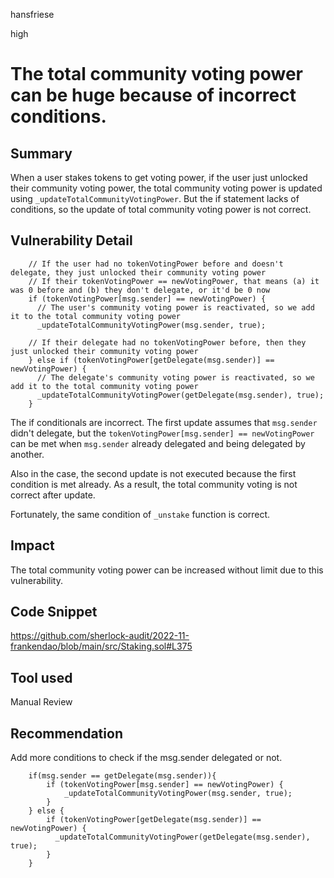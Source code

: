 hansfriese

high

# The total community voting power can be huge because of incorrect conditions.

## Summary
When a user stakes tokens to get voting power, if the user just unlocked their community voting power, the total community voting power is updated using `_updateTotalCommunityVotingPower`. But the if statement lacks of conditions, so the update of total community voting power is not correct.

## Vulnerability Detail

```solidity
    // If the user had no tokenVotingPower before and doesn't delegate, they just unlocked their community voting power
    // If their tokenVotingPower == newVotingPower, that means (a) it was 0 before and (b) they don't delegate, or it'd be 0 now
    if (tokenVotingPower[msg.sender] == newVotingPower) {
      // The user's community voting power is reactivated, so we add it to the total community voting power
      _updateTotalCommunityVotingPower(msg.sender, true);
    
    // If their delegate had no tokenVotingPower before, then they just unlocked their community voting power
    } else if (tokenVotingPower[getDelegate(msg.sender)] == newVotingPower) {
      // The delegate's community voting power is reactivated, so we add it to the total community voting power
      _updateTotalCommunityVotingPower(getDelegate(msg.sender), true);
    }
```

The if conditionals are incorrect. The first update assumes that `msg.sender` didn't delegate, but the `tokenVotingPower[msg.sender] == newVotingPower` can be met when `msg.sender` already delegated and being delegated by another.

Also in the case, the second update is not executed because the first condition is met already. As a result, the total community voting is not correct after update.

Fortunately, the same condition of `_unstake` function is correct.

## Impact
The total community voting power can be increased without limit due to this vulnerability.

## Code Snippet
https://github.com/sherlock-audit/2022-11-frankendao/blob/main/src/Staking.sol#L375


## Tool used
Manual Review

## Recommendation
Add more conditions to check if the msg.sender delegated or not.

```solidity
    if(msg.sender == getDelegate(msg.sender)){
        if (tokenVotingPower[msg.sender] == newVotingPower) {
            _updateTotalCommunityVotingPower(msg.sender, true);
        }
    } else {
        if (tokenVotingPower[getDelegate(msg.sender)] == newVotingPower) {
          _updateTotalCommunityVotingPower(getDelegate(msg.sender), true);
        }
    }
```
